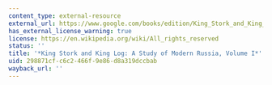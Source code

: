 ```yaml
---
content_type: external-resource
external_url: https://www.google.com/books/edition/King_Stork_and_King_Log/Q4g2AAAAMAAJ?kptab=editions&gbpv=1
has_external_license_warning: true
license: https://en.wikipedia.org/wiki/All_rights_reserved
status: ''
title: '*King Stork and King Log: A Study of Modern Russia, Volume I*'
uid: 298871cf-c6c2-466f-9e86-d8a319dccbab
wayback_url: ''
---
```

